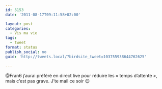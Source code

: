 ```yaml
---
id: 5153
date: '2011-08-17T09:11:58+02:00'

layout: post
categories:
  - Vis ma vie
tags:
  - tweet
format: status
publish_social: no
guid: 'http://tweets.local/?birdsite_tweet=103755938644762625'

---
```


@Fran6 j’aurai préféré en direct live pour réduire les « temps d’attente », mais c’est pas grave. J’te mail ce soir 😉